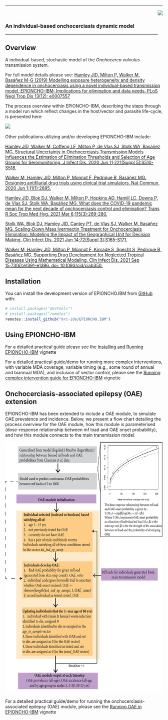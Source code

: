 ------------------------------------------------------------------------

<!-- badges: start -->
<!-- badges: end -->

<img src='man/figures/EPIONCHO-IBM_logo3.png' align="right" height="220" />

<br />

### An individual-based onchocerciasis dynamic model

------------------------------------------------------------------------

## Overview

A individual-based, stochastic model of the *Onchocerca volvulus*
transmission system.

For full model details please see: [Hamley JID, Milton P, Walker M,
Basáñez M-G (2019) Modelling exposure heterogeneity and density
dependence in onchocerciasis using a novel individual-based transmission
model, EPIONCHO-IBM: Implications for elimination and data needs. PLoS
Negl Trop Dis 13(12):
e0007557](https://doi.org/10.1371/journal.pntd.0007557)

The process overview within EPIONCHO-IBM, describing the steps through a
model run which reflect changes in the host/vector and parasite
life-cycle, is presented here:

<img src='man/figures/oncho_oncho_processflowchart.png' align="below" height="800" />

Other publications utilizing and/or developing EPIONCHO-IBM include:

[Hamley JID, Walker M, Coffeng LE, Milton P, de Vlas SJ, Stolk WA,
Basáñez MG. Structural Uncertainty in Onchocerciasis Transmission Models
Influences the Estimation of Elimination Thresholds and Selection of Age
Groups for Seromonitoring. J Infect Dis. 2020 Jun 11;221(Suppl
5):S510-S518.](https://doi.org/10.1093%2Finfdis%2Fjiz674)

[Walker M, Hamley JID, Milton P, Monnot F, Pedrique B, Basáñez MG.
Designing antifilarial drug trials using clinical trial simulators. Nat
Commun. 2020 Jun
1;11(1):2685.](https://doi.org/10.1038/s41467-020-16442-y)

[Hamley JID, Blok DJ, Walker M, Milton P, Hopkins AD, Hamill LC, Downs
P, de Vlas SJ, Stolk WA, Basáñez MG. What does the COVID-19 pandemic
mean for the next decade of onchocerciasis control and elimination?
Trans R Soc Trop Med Hyg. 2021 Mar
6;115(3):269-280.](https://doi.org/10.1093/trstmh/traa193)

[Stolk WA, Blok DJ, Hamley JID, Cantey PT, de Vlas SJ, Walker M, Basáñez
MG. Scaling-Down Mass Ivermectin Treatment for Onchocerciasis
Elimination: Modeling the Impact of the Geographical Unit for Decision
Making. Clin Infect Dis. 2021 Jun 14;72(Suppl
3):S165-S171.](https://doi.org/10.1093/cid/ciab238)

[Walker M, Hamley JID, Milton P, Monnot F, Kinrade S, Specht S, Pedrique
B, Basáñez MG. Supporting Drug Development for Neglected Tropical
Diseases Using Mathematical Modeling. Clin Infect Dis. 2021 Sep
15;73(6):e1391-e1396. doi:
10.1093/cid/ciab350.](https://doi.org/10.1093%2Fcid%2Fciab350)

## Installation

You can install the development version of EPIONCHO.IBM from
[GitHub](https://github.com/) with:

``` r
# install.packages("devtools")
# install.packages("remotes")
remotes::install_github("mrc-ide/EPIONCHO.IBM")
```

## Using EPIONCHO-IBM

For a detailed practical guide please see the [Installing and Running
EPIONCHO-IBM](https://github.com/mrc-ide/EPIONCHO.IBM/blob/master/vignettes/Running_EPIONCHO_IBM.Rmd)
vignette

For a detailed practical guide/demo for running more complex interventions, with variable MDA coverage, variable timing (e.g., some round of annual and biannual MDA),
and inclusion of vector control, please see the [Running complex intervention guide for EPIONCHO-IBM](https://github.com/mrc-ide/EPIONCHO.IBM/blob/master/vignettes/Running_complex_interventions.Rmd) vignette

## Onchocerciasis-associated epilepsy (OAE) extension

EPIONCHO-IBM has been extended to include a OAE module, to simulate OAE prevalence and incidence. Below, we present a flow chart detailing the process overview for the OAE module, how this module is parameterised (dose-response relationship between mf load and OAE onset probability), and how this module connects to the main transmission model. 

<img src='man/figures/OAE_flowchart.jpg' align="below" height="800" />

For a detailed practical guide/demo for running the onchocerciasis-associated epilepsy (OAE) module, please see the [Running OAE in EPIONCHO-IBM](https://github.com/mrc-ide/EPIONCHO.IBM/blob/master/vignettes/Running_EPIONCHO_IBM_with_OAE.Rmd) vignette
